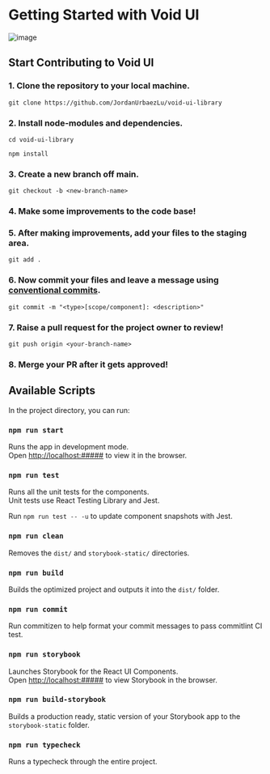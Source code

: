# Getting Started with Void UI

![image](https://wallpaperaccess.com/full/2106068.png)

## Start Contributing to Void UI

### 1. Clone the repository to your local machine.

`git clone https://github.com/JordanUrbaezLu/void-ui-library`

### 2. Install node-modules and dependencies.

`cd void-ui-library`

`npm install`

### 3. Create a new branch off main.

`git checkout -b <new-branch-name>`

### 4. Make some improvements to the code base!

### 5. After making improvements, add your files to the staging area.

`git add .`

### 6. Now commit your files and leave a message using [conventional commits](https://www.conventionalcommits.org/en/v1.0.0/).

`git commit -m "<type>[scope/component]: <description>"`

### 7. Raise a pull request for the project owner to review!

`git push origin <your-branch-name>`

### 8. Merge your PR after it gets approved!

## Available Scripts

In the project directory, you can run:

### `npm run start`

Runs the app in development mode.\
Open [http://localhost:#####](http://localhost:#####) to view it in the browser.

### `npm run test`

Runs all the unit tests for the components.\
Unit tests use React Testing Library and Jest.

Run `npm run test -- -u` to update component snapshots with Jest.

### `npm run clean`

Removes the `dist/` and `storybook-static/` directories.

### `npm run build`

Builds the optimized project and outputs it into the `dist/` folder.

### `npm run commit`

Run commitizen to help format your commit messages to pass commitlint CI test.

### `npm run storybook`

Launches Storybook for the React UI Components.\
Open [http://localhost:#####](http://localhost:#####) to view Storybook in the browser.

### `npm run build-storybook`

Builds a production ready, static version of your Storybook app to the `storybook-static` folder.

### `npm run typecheck`

Runs a typecheck through the entire project.